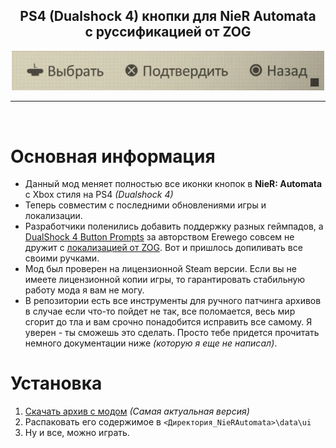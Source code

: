 <div align="center">
	<h2><b>PS4 (Dualshock 4) кнопки для NieR Automata</b><br>c руссификацией от ZOG</h2>
	<img src="./.github/header.jpg" width=500>
</div>
<hr><br>

# Основная информация
- Данный мод меняет полностью все иконки кнопок в **NieR: Automata** c Xbox стиля на PS4 *(Dualshock 4)*
- Теперь совместим с последними обновлениями игры и локализации.
- Разработчики поленились добавить поддержку разных геймпадов, а [DualShock 4 Button Prompts](https://community.pcgamingwiki.com/files/file/870-nier-automata-dualshock-4-button-prompts/) за авторством Erewego совсем не дружит с [локализацией от ZOG](https://forum.zoneofgames.ru/topic/42805-nier-automata/). Вот и пришлось допиливать все своими ручками.
- Мод был проверен на лицензионной Steam версии. Если вы не имеете лицензионной копии игры, то гарантировать стабильную работу мода я вам не могу.
- В репозитории есть все инструменты для ручного патчинга архивов в случае если что-то пойдет не так, все поломается, весь мир сгорит до тла и вам срочно понадобится исправить все самому. Я уверен - ты сможешь это сделать. Просто тебе придется прочитать немного документации ниже *(которую я еще не написал)*.

# Установка
1. [Скачать архив с модом](https://github.com/maximilionus/NA_ZOG_PS4Prompts/releases/latest/download/NA_ZOG_PS4Prompts.zip) *(Самая актуальная версия)*
2. Распаковать его содержимое в `<Директория_NieRAutomata>\data\ui`
3. Ну и все, можно играть.
